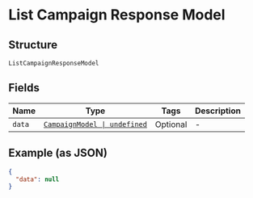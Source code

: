 
# List Campaign Response Model

## Structure

`ListCampaignResponseModel`

## Fields

| Name | Type | Tags | Description |
|  --- | --- | --- | --- |
| `data` | [`CampaignModel \| undefined`](../../doc/models/campaign-model.md) | Optional | - |

## Example (as JSON)

```json
{
  "data": null
}
```

